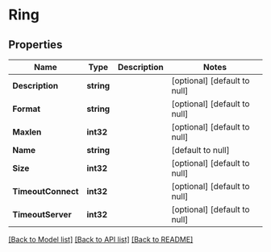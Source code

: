 # Ring

## Properties
Name | Type | Description | Notes
------------ | ------------- | ------------- | -------------
**Description** | **string** |  | [optional] [default to null]
**Format** | **string** |  | [optional] [default to null]
**Maxlen** | **int32** |  | [optional] [default to null]
**Name** | **string** |  | [default to null]
**Size** | **int32** |  | [optional] [default to null]
**TimeoutConnect** | **int32** |  | [optional] [default to null]
**TimeoutServer** | **int32** |  | [optional] [default to null]

[[Back to Model list]](../README.md#documentation-for-models) [[Back to API list]](../README.md#documentation-for-api-endpoints) [[Back to README]](../README.md)


